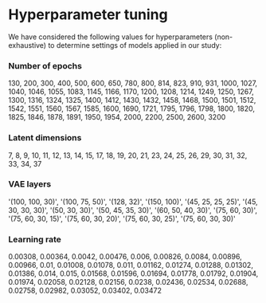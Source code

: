 # Hyperparameter tuning

We have considered the following values for hyperparameters (non-exhaustive) to determine settings of models applied in our study:


### Number of epochs
130, 200, 300, 400, 500, 600, 650, 780, 800, 814, 823, 910, 931, 1000, 1027, 1040, 1046, 1055, 1083, 1145, 1166, 1170, 1200, 1208, 1214, 1249, 1250, 1267, 1300, 1316, 1324, 1325, 1400, 1412, 1430, 1432, 1458, 1468, 1500, 1501, 1512, 1542, 1551, 1560, 1567, 1585, 1600, 1690, 1721, 1795, 1796, 1798, 1800, 1820, 1825, 1846, 1878, 1891, 1950, 1954, 2000, 2200, 2500, 2600, 3200


### Latent dimensions
7, 8, 9, 10, 11, 12, 13, 14, 15, 17, 18, 19, 20, 21, 23, 24, 25, 26, 29, 30, 31, 32, 33, 34, 37

### VAE layers
'(100, 100, 30)', '(100, 75, 50)', '(128, 32)', '(150, 100)', '(45, 25, 25, 25)', '(45, 30, 30, 30)', '(50, 30, 30)', '(50, 45, 35, 30)', '(60, 50, 40, 30)', '(75, 60, 30)', '(75, 60, 30, 15)', '(75, 60, 30, 20)', '(75, 60, 30, 25)', '(75, 60, 30, 30)'

### Learning rate
0.00308, 0.00364, 0.0042, 0.00476, 0.006, 0.00826, 0.0084, 0.00896, 0.00966, 0.01, 0.01008, 0.01078, 0.011, 0.01162, 0.01274, 0.01288, 0.01302, 0.01386, 0.014, 0.015, 0.01568, 0.01596, 0.01694, 0.01778, 0.01792, 0.01904, 0.01974, 0.02058, 0.02128, 0.02156, 0.0238, 0.02436, 0.02534, 0.02688, 0.02758, 0.02982, 0.03052, 0.03402, 0.03472
